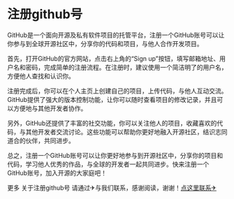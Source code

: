 # 注册github号

GitHub是一个面向开源及私有软件项目的托管平台，注册一个GitHub账号可以让你参与到全球开源社区中，分享你的代码和项目，与他人合作开发项目。

首先，打开GitHub的官方网站，点击右上角的“Sign up”按钮，填写邮箱地址、用户名和密码，完成简单的注册流程。在注册时，建议使用一个简洁明了的用户名，方便他人查找和认识你。

注册完成后，你可以在个人主页上创建自己的项目，上传代码，与他人互动交流。GitHub提供了强大的版本控制功能，让你可以随时查看项目的修改记录，并且可以方便地与其他开发者协作。

另外，GitHub还提供了丰富的社交功能，你可以关注他人的项目，收藏喜欢的代码，与其他开发者交流讨论。这些功能可以帮助你更好地融入开源社区，结识志同道合的伙伴，共同进步。

总之，注册一个GitHub账号可以让你更好地参与到开源社区中，分享你的项目和代码，学习他人优秀的作品，与全球的开发者一起共同进步。快来注册一个GitHub账号，加入开源的大家庭吧！

更多 关于注册github号 请通过✈与我们联系，感谢阅读，谢谢！[点这里联系✈](https://abc.k02.cc)